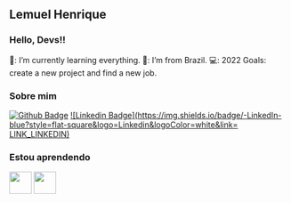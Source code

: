 ## Lemuel Henrique

### Hello, Devs!!

📖: I’m currently learning everything.
🏡: I’m from Brazil.
💻: 2022 Goals: create a new project and find a new job.

### Sobre mim

[![Github Badge](https://img.shields.io/badge/-Github-000?style=flat-square&logo=Github&logoColor=white&link=LINK_GIT)](LINK_GIT)
[![Linkedin Badge](https://img.shields.io/badge/-LinkedIn-blue?style=flat-square&logo=Linkedin&logoColor=white&link= LINK_LINKEDIN)]( LINK_LINKEDIN)

### Estou aprendendo

<img src="https://cdn.jsdelivr.net/gh/devicons/devicon/icons/html5/html5-original.svg" width="40" height="40"/> <img src="https://cdn.jsdelivr.net/gh/devicons/devicon/icons/css3/css3-original.svg" width="40" height="40" />
